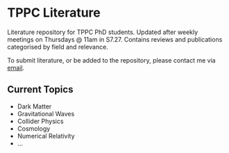 # TPPC Literature

Literature repository for TPPC PhD students. Updated after weekly meetings on Thursdays @ 11am in S7.27. Contains reviews and publications categorised by field and relevance. 

To submit literature, or be added to the repository, please contact me via [email](mailto:james.alvey@kcl.ac.uk).

Current Topics
---

- Dark Matter
- Gravitational Waves
- Collider Physics
- Cosmology
- Numerical Relativity
- ...

